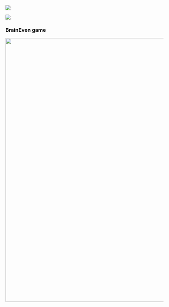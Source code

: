 <a href="https://codeclimate.com/github/codeclimate/codeclimate/maintainability"><img src="https://api.codeclimate.com/v1/badges/a99a88d28ad37a79dbf6/maintainability" /></a>

<img src="https://github.com/integralik/php-project-lvl1/workflows/PHP%20Project%20Level1%20CI/badge.svg">

<h3>BrainEven game</h3>

<a href="https://asciinema.org/a/4oxWVXK6yfxBkbix7szJE1OEA"><img src="https://asciinema.org/a/4oxWVXK6yfxBkbix7szJE1OEA.png" width="836"/></a>
